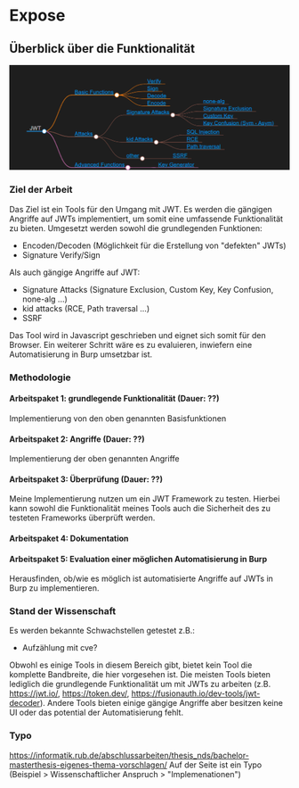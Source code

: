 # Expose

## Überblick über die Funktionalität
![plot](./mindmap.png)

### Ziel der Arbeit
Das Ziel ist ein Tools für den Umgang mit JWT. Es werden die gängigen Angriffe auf JWTs implementiert, um somit eine umfassende Funktionalität zu bieten.
Umgesetzt werden sowohl die grundlegenden Funktionen:
- Encoden/Decoden (Möglichkeit für die Erstellung von "defekten" JWTs)
- Signature Verify/Sign
  
Als auch gängige Angriffe auf JWT:
- Signature Attacks (Signature Exclusion, Custom Key, Key Confusion, none-alg ...)
- kid attacks (RCE, Path traversal ...)
- SSRF

Das Tool wird in Javascript geschrieben und eignet sich somit für den Browser. Ein weiterer Schritt wäre es zu evaluieren, inwiefern eine Automatisierung in Burp umsetzbar ist.

### Methodologie
#### Arbeitspaket 1: grundlegende Funktionalität (Dauer: ??)
Implementierung von den oben genannten Basisfunktionen 

#### Arbeitspaket 2: Angriffe (Dauer: ??)
Implementierung der oben genannten Angriffe 

#### Arbeitspaket 3: Überprüfung (Dauer: ??)
Meine Implementierung nutzen um ein JWT Framework zu testen. Hierbei kann sowohl die Funktionalität meines Tools auch die Sicherheit des zu testeten Frameworks überprüft werden.

#### Arbeitspaket 4: Dokumentation

#### Arbeitspaket 5: Evaluation einer möglichen Automatisierung in Burp
Herausfinden, ob/wie es möglich ist automatisierte Angriffe auf JWTs in Burp zu implementieren. 

### Stand der Wissenschaft
Es werden bekannte Schwachstellen getestet z.B.:
- Aufzählung mit cve?


Obwohl es einige Tools in diesem Bereich gibt, bietet kein Tool die komplette Bandbreite, die hier vorgesehen ist. Die meisten Tools bieten lediglich die grundlegende Funktionalität um mit JWTs zu arbeiten (z.B. https://jwt.io/, https://token.dev/, https://fusionauth.io/dev-tools/jwt-decoder). Andere Tools bieten einige gängige Angriffe aber besitzen keine UI oder das potential der Automatisierung fehlt.

### Typo 
https://informatik.rub.de/abschlussarbeiten/thesis_nds/bachelor-masterthesis-eigenes-thema-vorschlagen/ 
Auf der Seite ist ein Typo (Beispiel > Wissenschaftlicher Anspruch > "Implemenationen")
